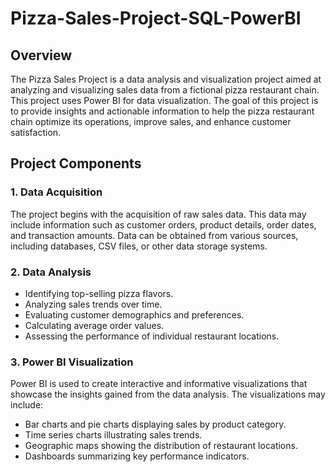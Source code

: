 # Pizza-Sales-Project-SQL-PowerBI

## Overview

The Pizza Sales Project is a data analysis and visualization project aimed at analyzing and visualizing sales data from a fictional pizza restaurant chain. This project uses Power BI for data visualization. The goal of this project is to provide insights and actionable information to help the pizza restaurant chain optimize its operations, improve sales, and enhance customer satisfaction.

## Project Components

### 1. Data Acquisition

The project begins with the acquisition of raw sales data. This data may include information such as customer orders, product details, order dates, and transaction amounts. Data can be obtained from various sources, including databases, CSV files, or other data storage systems.

### 2. Data Analysis

- Identifying top-selling pizza flavors.
- Analyzing sales trends over time.
- Evaluating customer demographics and preferences.
- Calculating average order values.
- Assessing the performance of individual restaurant locations.

### 3. Power BI Visualization

Power BI is used to create interactive and informative visualizations that showcase the insights gained from the data analysis. The visualizations may include:

- Bar charts and pie charts displaying sales by product category.
- Time series charts illustrating sales trends.
- Geographic maps showing the distribution of restaurant locations.
- Dashboards summarizing key performance indicators.





